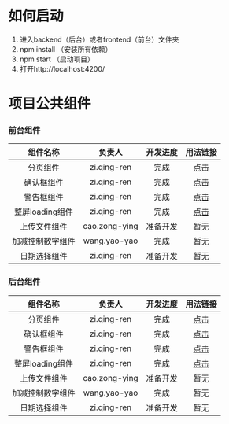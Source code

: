 # 如何启动

1. 进入backend（后台）或者frontend（前台）文件夹
2. npm install （安装所有依赖） 
3. npm start   （启动项目）
4. 打开http://localhost:4200/


# 项目公共组件

### 前台组件

|    组件名称     |      负责人      | 开发进度 |  用法链接   |
| :---------: | :-----------: | :--: | :-----: |
|    分页组件     |  zi.qing-ren  |  完成  | [点击](#) |
|    确认框组件    |  zi.qing-ren  |  完成  | [点击](#) |
|    警告框组件    |  zi.qing-ren  |  完成  | [点击](#) |
| 整屏loading组件 |  zi.qing-ren  |  完成  | [点击](#) |
|   上传文件组件    | cao.zong-ying | 准备开发 |   暂无    |
|  加减控制数字组件   | wang.yao-yao  |  完成  |   暂无    |
|   日期选择组件    |  zi.qing-ren  | 准备开发 |   暂无    |

### 后台组件

|    组件名称     |      负责人      | 开发进度 |  用法链接   |
| :---------: | :-----------: | :--: | :-----: |
|    分页组件     |  zi.qing-ren  |  完成  | [点击](#) |
|    确认框组件    |  zi.qing-ren  |  完成  | [点击](#) |
|    警告框组件    |  zi.qing-ren  |  完成  | [点击](#) |
| 整屏loading组件 |  zi.qing-ren  |  完成  | [点击](#) |
|   上传文件组件    | cao.zong-ying | 准备开发 |   暂无    |
|  加减控制数字组件   | wang.yao-yao  |  完成  |   暂无    |
|   日期选择组件    |  zi.qing-ren  | 准备开发 |   暂无    |

### 